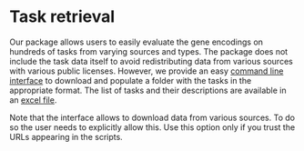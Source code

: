 # Task retrieval

Our package allows users to easily evaluate the gene encodings on hundreds of tasks from varying sources and types. The package does not include the task data itself to avoid redistributing data from various sources with various public licenses. However, we provide an easy [command line interface](../scripts/tasks_retrieval/) to download and populate a folder with the tasks in the appropriate format. The list of tasks and their descriptions are available in an [excel file](task_descriptions.xlsx).

Note that the interface allows to download data from various sources. To do so the user needs to explicitly allow this. Use this option only if you trust the URLs appearing in the scripts.
